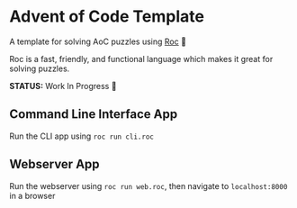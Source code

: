 # Advent of Code Template 

A template for solving AoC puzzles using [Roc](https://www.roc-lang.org) 🤘

Roc is a fast, friendly, and functional language which makes it great for solving puzzles.

**STATUS:** Work In Progress 🚧

## Command Line Interface App 

Run the CLI app using `roc run cli.roc`

## Webserver App 

Run the webserver using `roc run web.roc`, then navigate to `localhost:8000` in a browser
